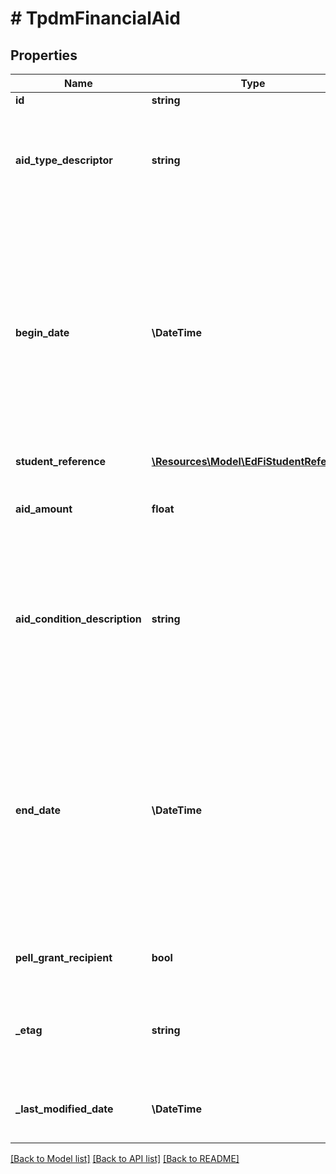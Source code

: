 # # TpdmFinancialAid

## Properties

Name | Type | Description | Notes
------------ | ------------- | ------------- | -------------
**id** | **string** |  | [optional]
**aid_type_descriptor** | **string** | The classification of financial aid awarded to a person for the academic term/year. |
**begin_date** | **\DateTime** | The date the award was designated.  Note: Date interpretation may vary. Ed-Fi recommends inclusive dates, but states may define dates as inclusive or exclusive. For calculations, align with local guidelines. |
**student_reference** | [**\Resources\Model\EdFiStudentReference**](EdFiStudentReference.md) |  |
**aid_amount** | **float** | The amount of financial aid awarded to a person for the term/year. | [optional]
**aid_condition_description** | **string** | The description of the condition (e.g., placement in a high need school) under which the aid was given. | [optional]
**end_date** | **\DateTime** | The date the award was removed.  Note: Date interpretation may vary. Ed-Fi recommends inclusive dates, but states may define dates as inclusive or exclusive. For calculations, align with local guidelines. | [optional]
**pell_grant_recipient** | **bool** | Indicates a person who receives Pell Grant aid. | [optional]
**_etag** | **string** | A unique system-generated value that identifies the version of the resource. | [optional]
**_last_modified_date** | **\DateTime** | The date and time the resource was last modified. | [optional]

[[Back to Model list]](../../README.md#models) [[Back to API list]](../../README.md#endpoints) [[Back to README]](../../README.md)
